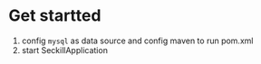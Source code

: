 # Get startted
1. config `mysql` as data source and config maven to run pom.xml
2. start SeckillApplication
